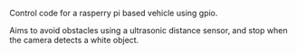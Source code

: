 Control code for a rasperry pi based vehicle using gpio.

Aims to avoid obstacles using a ultrasonic distance sensor, and stop when the camera detects a white object.
